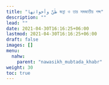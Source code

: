 ```yaml
---
title: "ظَنَّ وأخواتها জন্না ও তার সমজাতীয় শব্দ"
description: ""
lead: ""
date: 2021-04-30T16:16:25+06:00
lastmod: 2021-04-30T16:16:25+06:00
draft: false
images: []
menu: 
  nahw:
    parent: "nawasikh_mubtada_khabr"
weight: 30
toc: true
---
```



